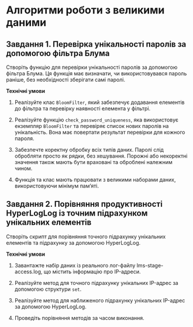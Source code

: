 # Алгоритми роботи з великими даними

## Завдання 1. Перевірка унікальності паролів за допомогою фільтра Блума

Створіть функцію для перевірки унікальності паролів за допомогою фільтра Блума.
Ця функція має визначати, чи використовувався пароль раніше, без необхідності зберігати самі паролі.

**Технічні умови**

1. Реалізуйте клас `BloomFilter`, який забезпечує додавання елементів до фільтра та перевірку наявності елемента у фільтрі.

2. Реалізуйте функцію `check_password_uniqueness`, яка використовує екземпляр `BloomFilter` та перевіряє список нових паролів на унікальність. Вона має повертати результат перевірки для кожного пароля.

3. Забезпечте коректну обробку всіх типів даних. Паролі слід обробляти просто як рядки, без хешування. Порожні або некоректні значення також мають бути враховані та оброблені належним чином.

4. Функція та клас мають працювати з великими наборами даних, використовуючи мінімум пам’яті.

## Завдання 2. Порівняння продуктивності HyperLogLog із точним підрахунком унікальних елементів

Створіть скрипт для порівняння точного підрахунку унікальних елементів та підрахунку за допомогою HyperLogLog.

**Технічні умови**

1. Завантажте набір даних із реального лог-файлу lms-stage-access.log, що містить інформацію про IP-адреси.

2. Реалізуйте метод для точного підрахунку унікальних IP-адрес за допомогою структури `set`.

3. Реалізуйте метод для наближеного підрахунку унікальних IP-адрес за допомогою HyperLogLog.

4. Проведіть порівняння методів за часом виконання.
